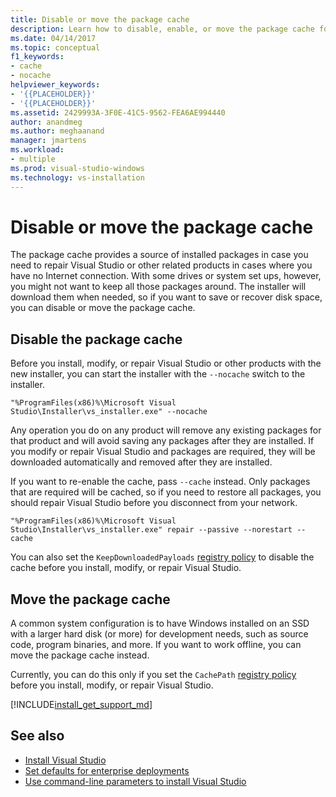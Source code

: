 ```yaml
---
title: Disable or move the package cache
description: Learn how to disable, enable, or move the package cache for Visual Studio deployments.
ms.date: 04/14/2017
ms.topic: conceptual
f1_keywords:
- cache
- nocache
helpviewer_keywords:
- '{{PLACEHOLDER}}'
- '{{PLACEHOLDER}}'
ms.assetid: 2429993A-3F0E-41C5-9562-FEA6AE994440
author: anandmeg
ms.author: meghaanand
manager: jmartens
ms.workload:
- multiple
ms.prod: visual-studio-windows
ms.technology: vs-installation
---
```

# Disable or move the package cache

The package cache provides a source of installed packages in case you need to repair Visual Studio or other related products in cases
where you have no Internet connection. With some drives or system set ups, however, you might not want to keep all those packages around.
The installer will download them when needed, so if you want to save or recover disk space, you can disable or move the package cache.

## Disable the package cache

Before you install, modify, or repair Visual Studio or other products with the new installer, you can start the installer with the
`--nocache` switch to the installer.

```shell
"%ProgramFiles(x86)%\Microsoft Visual Studio\Installer\vs_installer.exe" --nocache
```

Any operation you do on any product will remove any existing packages for that product and will avoid saving any packages after they
are installed. If you modify or repair Visual Studio and packages are required, they will be downloaded automatically and removed after
they are installed.

If you want to re-enable the cache, pass `--cache` instead. Only packages that are required will be cached, so if you need to restore
all packages, you should repair Visual Studio before you disconnect from your network.

```shell
"%ProgramFiles(x86)%\Microsoft Visual Studio\Installer\vs_installer.exe" repair --passive --norestart --cache
```

You can also set the `KeepDownloadedPayloads` [registry policy](set-defaults-for-enterprise-deployments.md) to disable the cache
before you install, modify, or repair Visual Studio.

## Move the package cache

A common system configuration is to have Windows installed on an SSD with a larger hard disk (or more) for development needs, such as source
code, program binaries, and more. If you want to work offline, you can move the package cache instead.

Currently, you can do this only if you set the `CachePath` [registry policy](set-defaults-for-enterprise-deployments.md) before you
install, modify, or repair Visual Studio.

[!INCLUDE[install_get_support_md](includes/install_get_support_md.md)]

## See also

* [Install Visual Studio](install-visual-studio.md)
* [Set defaults for enterprise deployments](set-defaults-for-enterprise-deployments.md)
* [Use command-line parameters to install Visual Studio](use-command-line-parameters-to-install-visual-studio.md)
